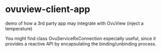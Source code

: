 # ovuview-client-app
demo of how a 3rd party app may integrate with OvuView (inject a temperature)

You might find class OvuServiceRxConnection especially useful, since it provides a reactive API by encapsulating the binding/unbinding process.
